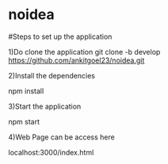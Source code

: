 # noidea

#Steps to set up the application

1)Do clone the application
git clone -b develop https://github.com/ankitgoel23/noidea.git

2)Install the dependencies

npm install

3)Start the application

npm start

4)Web Page can be access here

localhost:3000/index.html